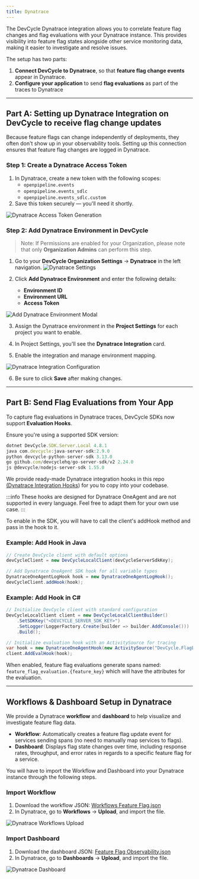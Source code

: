 ```yaml
---
title: Dynatrace
---
```


The DevCycle Dynatrace integration allows you to correlate feature flag changes and flag evaluations with your Dynatrace instance. This provides visibility into feature flag states alongside other service monitoring data, making it easier to investigate and resolve issues.

The setup has two parts:

1. **Connect DevCycle to Dynatrace**, so that **feature flag change events** appear in Dynatrace.
2. **Configure your application** to send **flag evaluations** as part of the traces to Dynatrace

---

## Part A: Setting up Dynatrace Integration on DevCycle to receive flag change updates

Because feature flags can change independently of deployments, they often don't show up in your observability tools. Setting up this connection ensures that feature flag changes are logged in Dynatrace.

### Step 1: Create a Dynatrace Access Token

1. In Dynatrace, create a new token with the following scopes:
   - `openpipeline.events`
   - `openpipeline.events_sdlc`
   - `openpipeline.events_sdlc.custom`
2. Save this token securely — you'll need it shortly.

![Dynatrace Access Token Generation](/aug2025-dynatrace-UI-token-creation.png)

### Step 2: Add Dynatrace Environment in DevCycle

> Note: If Permissions are enabled for your Organization, please note that only **Organization Admins** can perform this step.

1. Go to your **DevCycle Organization Settings** → **Dynatrace** in the left navigation.
   ![Dynatrace Settings](/aug2025-dynatrace-settings.png)
2. Click **Add Dynatrace Environment** and enter the following details:

   - **Environment ID**
   - **Environment URL**
   - **Access Token**

![Add Dynatrace Environment Modal](/aug2025-add-dynatrace-enc.png)

3. Assign the Dynatrace environment in the **Project Settings** for each project you want to enable.

4. In Project Settings, you'll see the **Dynatrace Integration** card.

5. Enable the integration and manage environment mapping.

![Dynatrace Integration Configuration](/aug2025-dynatrace-project-settings.png)

6. Be sure to click **Save** after making changes.

---

## Part B: Send Flag Evaluations from Your App

To capture flag evaluations in Dynatrace traces, DevCycle SDKs now support **Evaluation Hooks**.

Ensure you're using a supported SDK version:

```jsx
dotnet DevCycle.SDK.Server.Local 4.8.1
java com.devcycle:java-server-sdk:2.9.0
python devcycle-python-server-sdk 3.13.0
go github.com/devcyclehq/go-server-sdk/v2 2.24.0
js @devcycle/nodejs-server-sdk 1.55.0
```

We provide ready-made Dynatrace integration hooks in this repo [(Dynatrace Integration Hooks](https://github.com/DevCycleHQ-Sandbox/devcycle-integration-hooks)) for you to copy into your codebase.

:::info
These hooks are designed for Dynatrace OneAgent and are not supported in every language. Feel free to adapt them for your own use case.
:::

To enable in the SDK, you will have to call the client's addHook method and pass in the hook to it.

### Example: Add Hook in Java

```java
// Create DevCycle client with default options
devCycleClient = new DevCycleLocalClient(devCycleServerSdkKey);

// Add Dynatrace OneAgent SDK hook for all variable types
DynatraceOneAgentLogHook hook = new DynatraceOneAgentLogHook();
devCycleClient.addHook(hook);
```

### Example: Add Hook in C#

```csharp
// Initialize DevCycle client with standard configuration
DevCycleLocalClient client = new DevCycleLocalClientBuilder()
    .SetSDKKey("<DEVCYCLE_SERVER_SDK_KEY>")
    .SetLogger(LoggerFactory.Create(builder => builder.AddConsole()))
    .Build();

// Initialize evaluation hook with an ActivitySource for tracing
var hook = new DynatraceOneAgentHook(new ActivitySource("DevCycle.FlagEvaluations"));
client.AddEvalHook(hook);
```

When enabled, feature flag evaluations generate spans named: `feature_flag_evaluation.{feature_key}` which will have the attributes for the evaluation.

---

## Workflows & Dashboard Setup in Dynatrace

We provide a Dynatrace **workflow** and **dashboard** to help visualize and investigate feature flag data.

- **Workflow**: Automatically creates a feature flag update event for services sending spans (no need to manually map services to flags).
- **Dashboard**: Displays flag state changes over time, including response rates, throughput, and error rates in regards to a specific feature flag for a service.

You will have to import the Workflow and Dashboard into your Dynatrace instance through the following steps.

### Import Workflow

1. Download the workflow JSON: [Workflows Feature Flag.json](https://github.com/DevCycleHQ-Labs/dynatrace-integration/blob/main/Workflows%20Feature%20Flag.json)
2. In Dynatrace, go to **Workflows** → **Upload**, and import the file.

![Dynatrace Workflows Upload](/aug2025-dynatrace-workflow-import.png)

### Import Dashboard

1. Download the dashboard JSON: [Feature Flag Observability.json](https://github.com/DevCycleHQ-Labs/dynatrace-integration/blob/main/Feature%20Flag%20Observability.json)
2. In Dynatrace, go to **Dashboards** → **Upload**, and import the file.

![Dynatrace Dashboard](/aug2025-dynatrace-dashboard.png)
